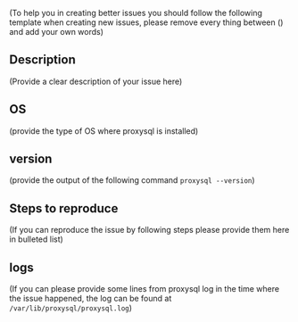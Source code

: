 (To help you in creating better issues you should follow the following template
when creating new issues, please remove every thing between () and add your own words)

## Description
(Provide a clear description of your issue here)

## OS
(provide the type of OS where proxysql is installed)

## version
(provide the output of the following command `proxysql --version`)

## Steps to reproduce
(If you can reproduce the issue by following steps please provide them here in bulleted list)

## logs
(If you can please provide some lines from proxysql log in the time where the issue happened, the log
can be found at `/var/lib/proxysql/proxysql.log`)

